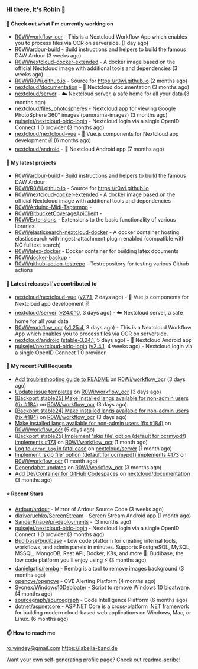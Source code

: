 ### Hi there, it's Robin 👋

#### 👷 Check out what I'm currently working on

- [R0Wi/workflow_ocr](https://github.com/R0Wi/workflow_ocr) - This is a Nextcloud Workflow App which enables you to process files via OCR on serverside. (1 day ago)
- [R0Wi/ardour-build](https://github.com/R0Wi/ardour-build) - Build instructions and helpers to build the famous DAW Ardour (3 weeks ago)
- [R0Wi/nextcloud-docker-extended](https://github.com/R0Wi/nextcloud-docker-extended) - A docker image based on the official Nextcloud image with additional tools and dependencies (3 weeks ago)
- [R0Wi/R0Wi.github.io](https://github.com/R0Wi/R0Wi.github.io) - Source for https://r0wi.github.io (2 months ago)
- [nextcloud/documentation](https://github.com/nextcloud/documentation) - 📘 Nextcloud documentation (3 months ago)
- [nextcloud/server](https://github.com/nextcloud/server) - ☁️ Nextcloud server, a safe home for all your data (3 months ago)
- [nextcloud/files_photospheres](https://github.com/nextcloud/files_photospheres) - Nextcloud app for viewing Google PhotoSphere 360° images (panorama-images) (3 months ago)
- [pulsejet/nextcloud-oidc-login](https://github.com/pulsejet/nextcloud-oidc-login) - Nextcloud login via a single OpenID Connect 1.0 provider (3 months ago)
- [nextcloud/nextcloud-vue](https://github.com/nextcloud/nextcloud-vue) - 🍱 Vue.js components for Nextcloud app development  ✌ (6 months ago)
- [nextcloud/android](https://github.com/nextcloud/android) - 📱 Nextcloud Android app (7 months ago)

#### 🌱 My latest projects

- [R0Wi/ardour-build](https://github.com/R0Wi/ardour-build) - Build instructions and helpers to build the famous DAW Ardour
- [R0Wi/R0Wi.github.io](https://github.com/R0Wi/R0Wi.github.io) - Source for https://r0wi.github.io
- [R0Wi/nextcloud-docker-extended](https://github.com/R0Wi/nextcloud-docker-extended) - A docker image based on the official Nextcloud image with additional tools and dependencies
- [R0Wi/Arduino-Midi-Taptempo](https://github.com/R0Wi/Arduino-Midi-Taptempo) - 
- [R0Wi/BitbucketCoverageApiClient](https://github.com/R0Wi/BitbucketCoverageApiClient) - 
- [R0Wi/Extensions](https://github.com/R0Wi/Extensions) - Extensions to the basic functionality of various libraries.
- [R0Wi/elasticsearch-nextcloud-docker](https://github.com/R0Wi/elasticsearch-nextcloud-docker) - A docker container hosting elasticsearch with ingest-attachment plugin enabled (compatible with NC fulltext search)
- [R0Wi/latex-docker](https://github.com/R0Wi/latex-docker) - Docker container for building latex documents
- [R0Wi/docker-backup](https://github.com/R0Wi/docker-backup) - 
- [R0Wi/github-action-testrepo](https://github.com/R0Wi/github-action-testrepo) - Testrepository for testing various Github actions

#### 🔭 Latest releases I've contributed to

- [nextcloud/nextcloud-vue](https://github.com/nextcloud/nextcloud-vue) ([v7.7.1](https://github.com/nextcloud/nextcloud-vue/releases/tag/v7.7.1), 2 days ago) - 🍱 Vue.js components for Nextcloud app development  ✌
- [nextcloud/server](https://github.com/nextcloud/server) ([v24.0.10](https://github.com/nextcloud/server/releases/tag/v24.0.10), 3 days ago) - ☁️ Nextcloud server, a safe home for all your data
- [R0Wi/workflow_ocr](https://github.com/R0Wi/workflow_ocr) ([v1.25.4](https://github.com/R0Wi/workflow_ocr/releases/tag/v1.25.4), 3 days ago) - This is a Nextcloud Workflow App which enables you to process files via OCR on serverside.
- [nextcloud/android](https://github.com/nextcloud/android) ([stable-3.24.1](https://github.com/nextcloud/android/releases/tag/stable-3.24.1), 5 days ago) - 📱 Nextcloud Android app
- [pulsejet/nextcloud-oidc-login](https://github.com/pulsejet/nextcloud-oidc-login) ([v2.4.1](https://github.com/pulsejet/nextcloud-oidc-login/releases/tag/v2.4.1), 4 weeks ago) - Nextcloud login via a single OpenID Connect 1.0 provider

#### 🔨 My recent Pull Requests

- [Add troubleshooting guide to README](https://github.com/R0Wi/workflow_ocr/pull/190) on [R0Wi/workflow_ocr](https://github.com/R0Wi/workflow_ocr) (3 days ago)
- [Update issue templates](https://github.com/R0Wi/workflow_ocr/pull/189) on [R0Wi/workflow_ocr](https://github.com/R0Wi/workflow_ocr) (3 days ago)
- [[Backport stable25] Make installed langs available for non-admin users (fix #184)](https://github.com/R0Wi/workflow_ocr/pull/188) on [R0Wi/workflow_ocr](https://github.com/R0Wi/workflow_ocr) (3 days ago)
- [[Backport stable24] Make installed langs available for non-admin users (fix #184)](https://github.com/R0Wi/workflow_ocr/pull/187) on [R0Wi/workflow_ocr](https://github.com/R0Wi/workflow_ocr) (3 days ago)
- [Make installed langs available for non-admin users (fix #184)](https://github.com/R0Wi/workflow_ocr/pull/186) on [R0Wi/workflow_ocr](https://github.com/R0Wi/workflow_ocr) (5 days ago)
- [[Backport stable25] Implement &#39;skip file&#39; option (default for ocrmypdf) implements #173](https://github.com/R0Wi/workflow_ocr/pull/178) on [R0Wi/workflow_ocr](https://github.com/R0Wi/workflow_ocr) (1 month ago)
- [Log to `error_log` in fatal case](https://github.com/nextcloud/server/pull/36316) on [nextcloud/server](https://github.com/nextcloud/server) (1 month ago)
- [Implement &#39;skip file&#39; option (default for ocrmypdf) implements #173](https://github.com/R0Wi/workflow_ocr/pull/177) on [R0Wi/workflow_ocr](https://github.com/R0Wi/workflow_ocr) (1 month ago)
- [Dependabot updates](https://github.com/R0Wi/workflow_ocr/pull/166) on [R0Wi/workflow_ocr](https://github.com/R0Wi/workflow_ocr) (3 months ago)
- [Add DevContainer for GitHub Codespaces](https://github.com/nextcloud/documentation/pull/9406) on [nextcloud/documentation](https://github.com/nextcloud/documentation) (3 months ago)

#### ⭐ Recent Stars

- [Ardour/ardour](https://github.com/Ardour/ardour) - Mirror of Ardour Source Code (3 weeks ago)
- [dkrivoruchko/ScreenStream](https://github.com/dkrivoruchko/ScreenStream) - Screen Stream Android app (1 month ago)
- [SanderKnape/pr-deployments](https://github.com/SanderKnape/pr-deployments) -  (3 months ago)
- [pulsejet/nextcloud-oidc-login](https://github.com/pulsejet/nextcloud-oidc-login) - Nextcloud login via a single OpenID Connect 1.0 provider (3 months ago)
- [Budibase/budibase](https://github.com/Budibase/budibase) - Low code platform for creating internal tools, workflows, and admin panels in minutes. Supports PostgreSQL, MySQL, MSSQL, MongoDB, Rest API, Docker, K8s, and more 🚀. Budibase, the low code platform you&#39;ll enjoy using ⚡   (3 months ago)
- [danielgatis/rembg](https://github.com/danielgatis/rembg) - Rembg is a tool to remove images background (3 months ago)
- [opencve/opencve](https://github.com/opencve/opencve) - CVE Alerting Platform (4 months ago)
- [Sycnex/Windows10Debloater](https://github.com/Sycnex/Windows10Debloater) - Script to remove Windows 10 bloatware. (4 months ago)
- [sourcegraph/sourcegraph](https://github.com/sourcegraph/sourcegraph) - Code Intelligence Platform (6 months ago)
- [dotnet/aspnetcore](https://github.com/dotnet/aspnetcore) - ASP.NET Core is a cross-platform .NET framework for building modern cloud-based web applications on Windows, Mac, or Linux. (6 months ago)

#### 📫 How to reach me
[ro.windey@gmail.com](mailto:ro.windey@gmailcom)
https://labella-band.de

Want your own self-generating profile page? Check out [readme-scribe](https://github.com/muesli/readme-scribe)!
